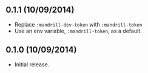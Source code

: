 ## 0.1.1 (10/09/2014)

- Replace `:mandrill-dev-token` with `:mandrill-token`
- Use an env variable, `:mandrill-token`, as a default.

## 0.1.0 (10/09/2014)

- Initial release.
